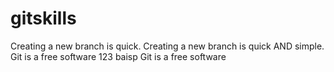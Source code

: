 # gitskills
Creating a new branch is quick.
Creating a new branch is quick AND simple.
Git is a free software
123
baisp
Git is a free software


